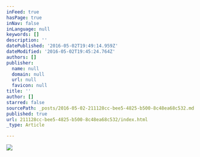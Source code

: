 ```yaml
---
inFeed: true
hasPage: true
inNav: false
inLanguage: null
keywords: []
description: ''
datePublished: '2016-05-02T19:49:14.959Z'
dateModified: '2016-05-02T19:45:24.764Z'
authors: []
publisher:
  name: null
  domain: null
  url: null
  favicon: null
title: ''
author: []
starred: false
sourcePath: _posts/2016-05-02-211128cc-bee5-4825-b500-8c48ea68c532.md
published: true
url: 211128cc-bee5-4825-b500-8c48ea68c532/index.html
_type: Article

---
```

![](https://the-grid-user-content.s3-us-west-2.amazonaws.com/362b36e6-ca7f-451c-bc21-fda885053b65.jpg)